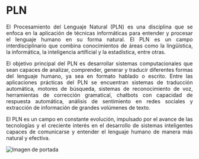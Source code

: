 # PLN
<div style="text-align: justify"> El Procesamiento del Lenguaje Natural (PLN) es una disciplina que se enfoca en la aplicación de técnicas informáticas para entender y procesar el lenguaje humano en su forma natural. El PLN es un campo interdisciplinario que combina conocimientos de áreas como la lingüística, la informática, la inteligencia artificial y la estadística, entre otras. 

El objetivo principal del PLN es desarrollar sistemas computacionales que sean capaces de analizar, comprender, generar y traducir diferentes formas del lenguaje humano, ya sea en formato hablado o escrito. Entre las aplicaciones prácticas del PLN se encuentran sistemas de traducción automática, motores de búsqueda, sistemas de reconocimiento de voz, herramientas de corrección gramatical, chatbots con capacidad de respuesta automática, análisis de sentimiento en redes sociales y extracción de información de grandes volúmenes de texto.

El PLN es un campo en constante evolución, impulsado por el avance de las tecnologías y el creciente interés en el desarrollo de sistemas inteligentes capaces de comunicarse y entender el lenguaje humano de manera más natural y efectiva.</div>

![Imagen de portada](https://files.realpython.com/media/Practical-Text-Classification-with-Keras-and-Python_Watermark.fe326bd75146.jpg)
